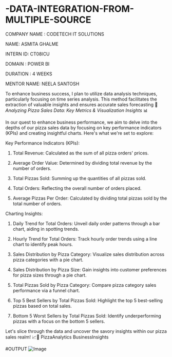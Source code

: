 # -DATA-INTEGRATION-FROM-MULTIPLE-SOURCE
COMPANY NAME : CODETECH IT SOLUTIONS

NAME: ASMITA GHALME

INTERN ID: CT08ICU

DOMAIN : POWER BI

DURATION : 4 WEEKS

MENTOR NAME: NEELA SANTOSH

To enhance business success, I plan to utilize data analysis techniques, particularly focusing on time series analysis. This method facilitates the extraction of valuable insights and ensures accurate sales forecasting 
🍕 *Analyzing Pizza Sales Data: Key Metrics & Visualization Insights* 📊

In our quest to enhance business performance, we aim to delve into the depths of our pizza sales data by focusing on key performance indicators (KPIs) and creating insightful charts. Here's what we're set to explore:

Key Performance Indicators (KPIs):

1. Total Revenue: Calculated as the sum of all pizza orders' prices.
   
2. Average Order Value: Determined by dividing total revenue by the number of orders.
   
3. Total Pizzas Sold: Summing up the quantities of all pizzas sold.
   
4. Total Orders: Reflecting the overall number of orders placed.
   
5. Average Pizzas Per Order: Calculated by dividing total pizzas sold by the total number of orders.

Charting Insights:

1. Daily Trend for Total Orders: Unveil daily order patterns through a bar chart, aiding in spotting trends.
   
2. Hourly Trend for Total Orders: Track hourly order trends using a line chart to identify peak hours.
   
3. Sales Distribution by Pizza Category: Visualize sales distribution across pizza categories with a pie chart.
   
4. Sales Distribution by Pizza Size: Gain insights into customer preferences for pizza sizes through a pie chart.
   
5. Total Pizzas Sold by Pizza Category: Compare pizza category sales performance via a funnel chart.
   
6. Top 5 Best Sellers by Total Pizzas Sold: Highlight the top 5 best-selling pizzas based on total sales.
   
7. Bottom 5 Worst Sellers by Total Pizzas Sold: Identify underperforming pizzas with a focus on the bottom 5 sellers.

Let's slice through the data and uncover the savory insights within our pizza sales realm! 
📈🍴 PizzaAnalytics BusinessInsights

#OUTPUT
![Image](https://github.com/user-attachments/assets/55af74b1-5ba6-4752-8819-f0f5a03ac4d1)
